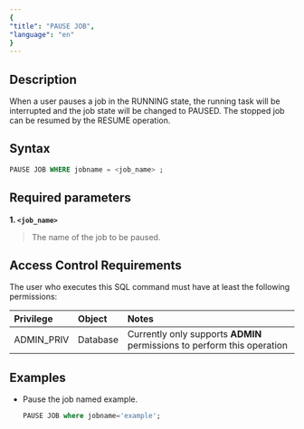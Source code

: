 ```yaml
---
{
"title": "PAUSE JOB",
"language": "en"
}
---
```


## Description

When a user pauses a job in the RUNNING state, the running task will be interrupted and the job state will be changed to PAUSED. The stopped job can be resumed by the RESUME operation.

## Syntax

```sql
PAUSE JOB WHERE jobname = <job_name> ;
```

## Required parameters

**1. `<job_name>`**
> The name of the job to be paused.

## Access Control Requirements

The user who executes this SQL command must have at least the following permissions:

| Privilege | Object | Notes |
|:--------------|:-----------|:------------------------|
| ADMIN_PRIV | Database | Currently only supports **ADMIN** permissions to perform this operation |

## Examples

- Pause the job named example.

   ```sql 
   PAUSE JOB where jobname='example'; 
   ```